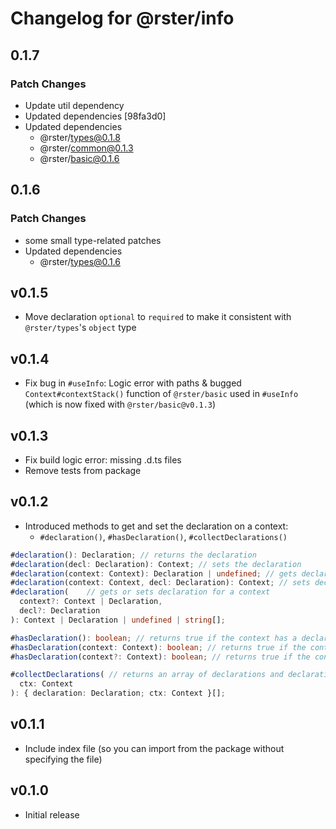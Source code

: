 # Changelog for @rster/info

## 0.1.7

### Patch Changes

- Update util dependency
- Updated dependencies [98fa3d0]
- Updated dependencies
  - @rster/types@0.1.8
  - @rster/common@0.1.3
  - @rster/basic@0.1.6

## 0.1.6

### Patch Changes

- some small type-related patches
- Updated dependencies
  - @rster/types@0.1.6

## v0.1.5

- Move declaration `optional` to `required` to make it consistent with `@rster/types`'s `object` type

## v0.1.4

- Fix bug in `#useInfo`: Logic error with paths & bugged `Context#contextStack()` function of `@rster/basic` used in `#useInfo` (which is now fixed with `@rster/basic@v0.1.3`)

## v0.1.3

- Fix build logic error: missing .d.ts files
- Remove tests from package

## v0.1.2

- Introduced methods to get and set the declaration on a context:
  - `#declaration()`, `#hasDeclaration()`, `#collectDeclarations()`

```typescript
#declaration(): Declaration; // returns the declaration
#declaration(decl: Declaration): Context; // sets the declaration
#declaration(context: Context): Declaration | undefined; // gets declaration for a context
#declaration(context: Context, decl: Declaration): Context; // sets declaration for a context
#declaration(    // gets or sets declaration for a context
  context?: Context | Declaration,
  decl?: Declaration
): Context | Declaration | undefined | string[];

#hasDeclaration(): boolean; // returns true if the context has a declaration
#hasDeclaration(context: Context): boolean; // returns true if the context has a declaration
#hasDeclaration(context?: Context): boolean; // returns true if the context has a declaration

#collectDeclarations( // returns an array of declarations and declarations for child contexts
  ctx: Context
): { declaration: Declaration; ctx: Context }[];
```

## v0.1.1

- Include index file (so you can import from the package without specifying the file)

## v0.1.0

- Initial release
